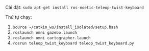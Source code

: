 Cài đặt: `sudo apt-get install ros-noetic-teleop-twist-keyboard`

Thứ tự chạy:
1. `source ~/catkin_ws/install_isolated/setup.bash`
2. `roslaunch omni gazebo.launch`
3. `roslaunch omni cartographer.launch`
4. `rosrun teleop_twist_keyboard teleop_twist_keyboard.py`
